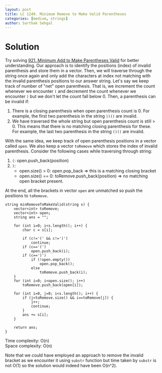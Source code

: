 ```yaml
---
layout: post
title: LC 1249. Minimum Remove to Make Valid Parentheses
categories: [medium, strings]
author: Sarthak Sehgal
---
```

# Solution
Try solving [921. Minimum Add to Make Parentheses Valid](https://leetcode.com/problems/minimum-add-to-make-parentheses-valid/) for better understanding. Our approach is to identify the positions (index) of invalid parenthesis and store them in a vector. Then, we will traverse through the string once again and only add the characters at index not matching with the invalid parenthesis positions to our answer string. Let's say we keep track of number of "net" open parenthesis. That is, we increment the count whenever we encounter `(` and decrement the count whenever we encounter `)` but we don't let the count fall below 0. Then, a parenthesis can be invalid if:
1. There is a closing parenthesis when open parenthesis count is 0. For example, the first two parenthesis in the string  `))()` are invalid.
2. We have traversed the whole string but open parenthesis count is still > 0. This means that there is no matching closing parenthesis for these. For example, the last two parenthesis in the string `()((` are invalid.

With the same idea, we keep track of open parenthesis positions in a vector called `open`. We also keep a vector `toRemove` which stores the index of invalid parenthesis. Consider the following cases while traversing through string:
1. `(`: open.push_back(position)
2. `)`:
    - open.size() > 0: open.pop_back => this is a matching closing bracket
    - open.size() == 0: toRemove.push_back(position) => no matching open bracket present.

At the end, all the brackets in vector `open` are unmatched so push the positions to `toRemove`.

```
string minRemoveToMakeValid(string s) {
    vector<int> toRemove;
    vector<int> open;
    string ans = "";
    
    for (int i=0; i<s.length(); i++) {
        char c = s[i];
        
        if (c!='(' && c!=')')
            continue;
        if (c=='(')
            open.push_back(i);
        if (c==')')
            if (!open.empty())
                open.pop_back();
            else
                toRemove.push_back(i);
    }
    for (int i=0; i<open.size(); i++)
        toRemove.push_back(open[i]);
    
    for (int i=0, j=0; i<s.length(); i++) {
        if (j<toRemove.size() && i==toRemove[j]) {
            j++;
            continue;
        }
        ans += s[i];
    }
    
    return ans;
}
```
Time complexity: O(n)<br>
Space complexity: O(n)

Note that we could have employed an approach to remove the invalid bracket as we encounter it using `substr` function but time taken by `substr` is not O(1) so the solution would indeed have been O(n^2).